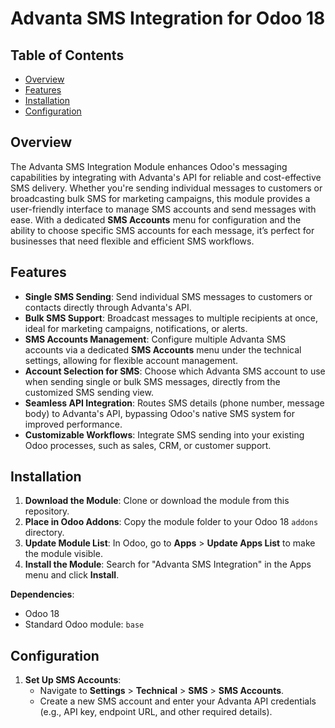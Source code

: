 # Advanta SMS Integration for Odoo 18


## Table of Contents
- [Overview](#overview)
- [Features](#features)
- [Installation](#installation)
- [Configuration](#configuration)


## Overview
The Advanta SMS Integration Module enhances Odoo's messaging capabilities by integrating with Advanta's API for reliable and cost-effective SMS delivery. Whether you're sending individual messages to customers or broadcasting bulk SMS for marketing campaigns, this module provides a user-friendly interface to manage SMS accounts and send messages with ease. With a dedicated **SMS Accounts** menu for configuration and the ability to choose specific SMS accounts for each message, it’s perfect for businesses that need flexible and efficient SMS workflows.

## Features
- **Single SMS Sending**: Send individual SMS messages to customers or contacts directly through Advanta's API.
- **Bulk SMS Support**: Broadcast messages to multiple recipients at once, ideal for marketing campaigns, notifications, or alerts.
- **SMS Accounts Management**: Configure multiple Advanta SMS accounts via a dedicated **SMS Accounts** menu under the technical settings, allowing for flexible account management.
- **Account Selection for SMS**: Choose which Advanta SMS account to use when sending single or bulk SMS messages, directly from the customized SMS sending view.
- **Seamless API Integration**: Routes SMS details (phone number, message body) to Advanta's API, bypassing Odoo's native SMS system for improved performance.
- **Customizable Workflows**: Integrate SMS sending into your existing Odoo processes, such as sales, CRM, or customer support.


## Installation
1. **Download the Module**: Clone or download the module from this repository.
2. **Place in Odoo Addons**: Copy the module folder to your Odoo 18 `addons` directory.
3. **Update Module List**: In Odoo, go to **Apps** > **Update Apps List** to make the module visible.
4. **Install the Module**: Search for "Advanta SMS Integration" in the Apps menu and click **Install**.

**Dependencies**:
- Odoo 18
- Standard Odoo module: `base`

## Configuration
1. **Set Up SMS Accounts**:
   - Navigate to **Settings** > **Technical** > **SMS** > **SMS Accounts**.
   - Create a new SMS account and enter your Advanta API credentials (e.g., API key, endpoint URL, and other required details).


